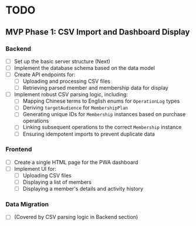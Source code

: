 # TODO

## MVP Phase 1: CSV Import and Dashboard Display

### Backend

- [ ] Set up the basic server structure (Next)
- [ ] Implement the database schema based on the data model
- [ ] Create API endpoints for:
    - [ ] Uploading and processing CSV files
    - [ ] Retrieving parsed member and membership data for display
- [ ] Implement robust CSV parsing logic, including:
    - [ ] Mapping Chinese terms to English enums for `OperationLog` types
    - [ ] Deriving `targetAudience` for `MembershipPlan`
    - [ ] Generating unique IDs for `Membership` instances based on purchase operations
    - [ ] Linking subsequent operations to the correct `Membership` instance
    - [ ] Ensuring idempotent imports to prevent duplicate data

### Frontend

- [ ] Create a single HTML page for the PWA dashboard
- [ ] Implement UI for:
    - [ ] Uploading CSV files
    - [ ] Displaying a list of members
    - [ ] Displaying a member's details and activity history

### Data Migration

- [ ] (Covered by CSV parsing logic in Backend section)